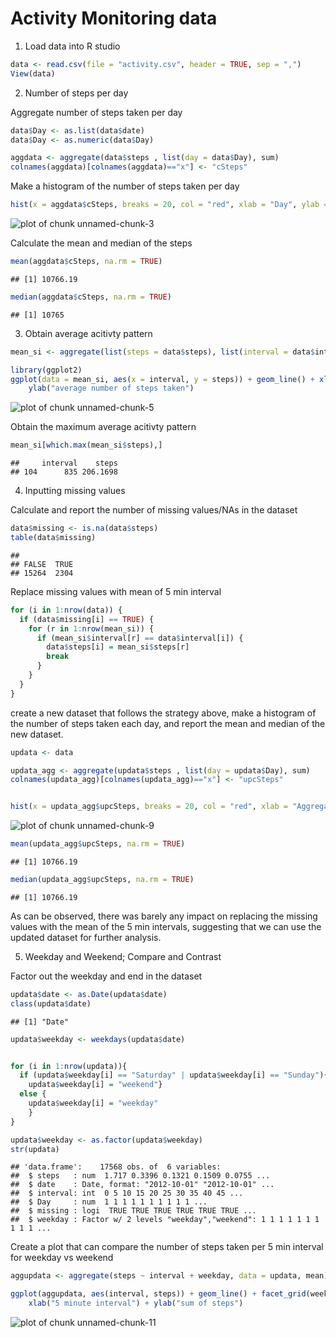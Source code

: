 Activity Monitoring data
========================

1. Load data into R studio


```r
data <- read.csv(file = "activity.csv", header = TRUE, sep = ",")
View(data)
```

2. Number of steps per day

Aggregate number of steps taken per day

```r
data$Day <- as.list(data$date)
data$Day <- as.numeric(data$Day)

aggdata <- aggregate(data$steps , list(day = data$Day), sum)
colnames(aggdata)[colnames(aggdata)=="x"] <- "cSteps"
```

Make a histogram of the number of steps taken per day


```r
hist(x = aggdata$cSteps, breaks = 20, col = "red", xlab = "Day", ylab = "frequency")
```

![plot of chunk unnamed-chunk-3](figure/unnamed-chunk-3-1.png) 

Calculate the mean and median of the steps


```r
mean(aggdata$cSteps, na.rm = TRUE)
```

```
## [1] 10766.19
```

```r
median(aggdata$cSteps, na.rm = TRUE)
```

```
## [1] 10765
```

3. Obtain average acitivty pattern


```r
mean_si <- aggregate(list(steps = data$steps), list(interval = data$interval), mean, na.rm = TRUE)

library(ggplot2)
ggplot(data = mean_si, aes(x = interval, y = steps)) + geom_line() + xlab("5-minute interval") + 
    ylab("average number of steps taken")
```

![plot of chunk unnamed-chunk-5](figure/unnamed-chunk-5-1.png) 

Obtain the maximum average acitivty pattern


```r
mean_si[which.max(mean_si$steps),]
```

```
##     interval    steps
## 104      835 206.1698
```

4. Inputting missing values

Calculate and report the number of missing values/NAs in the dataset

```r
data$missing <- is.na(data$steps)
table(data$missing)
```

```
## 
## FALSE  TRUE 
## 15264  2304
```

Replace missing values with mean of 5 min interval


```r
for (i in 1:nrow(data)) {
  if (data$missing[i] == TRUE) {
    for (r in 1:nrow(mean_si)) { 
      if (mean_si$interval[r] == data$interval[i]) {
        data$steps[i] = mean_si$steps[r]
        break
      }
    }
  }
}
```

create a new dataset that follows the strategy above, make a histogram of the number of steps taken
each day, and report the mean and median of the new dataset.


```r
updata <- data

updata_agg <- aggregate(updata$steps , list(day = updata$Day), sum)
colnames(updata_agg)[colnames(updata_agg)=="x"] <- "upcSteps"


hist(x = updata_agg$upcSteps, breaks = 20, col = "red", xlab = "Aggregated Steps")
```

![plot of chunk unnamed-chunk-9](figure/unnamed-chunk-9-1.png) 

```r
mean(updata_agg$upcSteps, na.rm = TRUE)
```

```
## [1] 10766.19
```

```r
median(updata_agg$upcSteps, na.rm = TRUE)
```

```
## [1] 10766.19
```

As can be observed, there was barely any impact on replacing the missing values with the mean of the 
5 min intervals, suggesting that we can use the updated dataset for further analysis.

5. Weekday and Weekend; Compare and Contrast

Factor out the weekday and end in the dataset

```r
updata$date <- as.Date(updata$date)
class(updata$date)
```

```
## [1] "Date"
```

```r
updata$weekday <- weekdays(updata$date)


for (i in 1:nrow(updata)){
  if (updata$weekday[i] == "Saturday" | updata$weekday[i] == "Sunday"){
    updata$weekday[i] = "weekend"} 
  else {
    updata$weekday[i] = "weekday"   
    }
}

updata$weekday <- as.factor(updata$weekday)
str(updata)
```

```
## 'data.frame':	17568 obs. of  6 variables:
##  $ steps   : num  1.717 0.3396 0.1321 0.1509 0.0755 ...
##  $ date    : Date, format: "2012-10-01" "2012-10-01" ...
##  $ interval: int  0 5 10 15 20 25 30 35 40 45 ...
##  $ Day     : num  1 1 1 1 1 1 1 1 1 1 ...
##  $ missing : logi  TRUE TRUE TRUE TRUE TRUE TRUE ...
##  $ weekday : Factor w/ 2 levels "weekday","weekend": 1 1 1 1 1 1 1 1 1 1 ...
```

Create a plot that can compare the number of steps taken per 5 min interval for weekday vs weekend


```r
aggupdata <- aggregate(steps ~ interval + weekday, data = updata, mean)

ggplot(aggupdata, aes(interval, steps)) + geom_line() + facet_grid(weekday ~ .) + 
    xlab("5 minute interval") + ylab("sum of steps")
```

![plot of chunk unnamed-chunk-11](figure/unnamed-chunk-11-1.png) 
